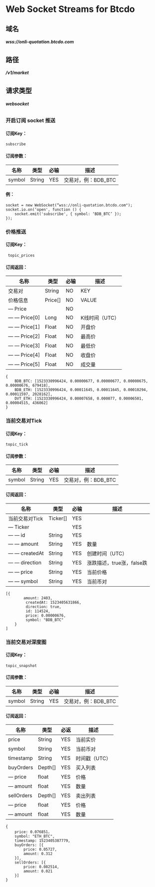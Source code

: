# Web Socket Streams for Btcdo

## 域名

###### **wss://onli-quotation.btcdo.com** 

## 路径

###### **/v1/market** 

## 请求类型

###### **websocket** 

### **开启订阅** **socket** **推送** 

#### 订阅Key：

```
subscribe 
```

#### 订阅参数：

| **名称** | **类型** | **必输** | **描述**            |
| -------- | -------- | -------- | ------------------- |
| symbol   | String   | YES      | 交易对，例：BDB_BTC |

#### 例：

```
socket = new WebSocket(“wss://onli-quotation.btcdo.com");
socket.io.on(‘open', function () {
    socket.emit('subscribe', { symbol: ‘BDB_BTC’ });
});
```

### 价格推送

#### 订阅Key：

```
 topic_prices 
```

#### 订阅返回：

| **名称**     | **类型** | **必输** | **描述**       |
| ------------ | -------- | -------- | -------------- |
| 交易对       | String   | NO       | KEY            |
| 价格信息     | Price[]  | NO       | VALUE          |
| — Price      |          | NO       |                |
| — — Price[0] | Long     | NO       | K线时间（UTC） |
| — — Price[1] | Float    | NO       | 开盘价         |
| — — Price[2] | Float    | NO       | 最高价         |
| — — Price[3] | Float    | NO       | 最低价         |
| — — Price[4] | Float    | NO       | 收盘价         |
| — — Price[5] | Float    | NO       | 成交量         |

```
{
	BDB_BTC: [1523330996424, 0.00000677, 0.00000677, 0.00000675, 0.00000676, 679418],
	BDB_ETH: [1523330996424, 0.00011645, 0.00011645, 0.00010294, 0.00011597, 2028162],
	DVT_ETH: [1523330996424, 0.00007658, 0.000077, 0.00006501, 0.00004515, 436062]
}
```

### 当前交易对Tick

#### 订阅Key：

```
topic_tick 
```

#### 订阅参数：

| **名称** | **类型** | **必输** | **描述**            |
| -------- | -------- | -------- | ------------------- |
| symbol   | String   | YES      | 交易对，例：BDB_BTC |

#### 订阅返回：

| **名称**       | **类型** | **必输** | **描述**                  |
| -------------- | -------- | -------- | ------------------------- |
| 当前交易对Tick | Ticker[] | YES      |                           |
| — Ticker       |          | YES      |                           |
| — —  id        | String   | YES      |                           |
| — —  amount    | String   | YES      | 数量                      |
| — —  createdAt | String   | YES      | 创建时间（UTC）           |
| — —  direction | String   | YES      | 涨跌描述，true涨，false跌 |
| — —  price     | String   | YES      | 当前价格                  |
| — —  symbol    | String   | YES      | 当前币对                  |

```
[{
		amount: 2403,
		 createdAt: 1523405631866,
		 direction: true,
		 id: 114524,
		 price: 0.00000676,
		 symbol: "BDB_BTC" 
	}
]
```

### **当前交易对深度图** 

#### 订阅Key：

```
topic_snapshot 
```

#### 订阅参数：

| **名称** | **类型** | **必输** | **描述**            |
| -------- | -------- | -------- | ------------------- |
| symbol   | String   | YES      | 交易对，例：BDB_BTC |

#### 订阅返回：

| **名称**   | **类型** | **必返** | **描述**      |
| ---------- | -------- | -------- | ------------- |
| price      | String   | YES      | 当前实价      |
| symbol     | String   | YES      | 当前币对      |
| timestamp  | String   | YES      | 时间戳（UTC） |
| buyOrders  | Depth[]  | YES      | 买入列表      |
| —  price   | float    | YES      | 价格          |
| — amount   | float    | YES      | 数量          |
| sellOrders | Depth[]  | YES      | 卖出列表      |
| —  price   | float    | YES      | 价格          |
| — amount   | float    | YES      | 数量          |

```
{
	price: 0.076851，
	symbol: "ETH_BTC",
	timestamp: 1523405387779,
	buyOrders: [{
		price: 0.05727,
		amount: 0.312
	}],
	sellOrders: [{
		price: 0.082514,
		amount: 0.021
	}]
}
```

